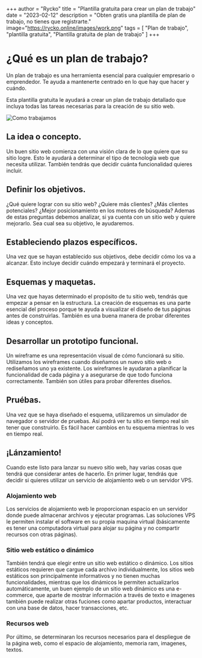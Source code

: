 +++
author = "Rycko"
title = "Plantilla gratuita para crear un plan de trabajo"
date = "2023-02-12"
description = "Obten gratis una plantilla de plan de trabajo, no tienes que registrarte."
image="https://rycko.online/images/work.png"
tags = [
    "Plan de trabajo",
    "plantilla gratuita",
		"Plantilla gratuita de plan de trabajo"
]
+++

<script async src="https://pagead2.googlesyndication.com/pagead/js/adsbygoogle.js?client=ca-pub-5337517241673026"
     crossorigin="anonymous"></script>

# ¿Qué es un plan de trabajo?

<script async src="https://pagead2.googlesyndication.com/pagead/js/adsbygoogle.js?client=ca-pub-5337517241673026"
     crossorigin="anonymous"></script>
<!-- Anuncios en el blog de Rycko -->

<ins class="adsbygoogle"
     style="display:block"
     data-ad-client="ca-pub-5337517241673026"
     data-ad-slot="5359573623"
     data-ad-format="auto"
     data-full-width-responsive="true"></ins>

<script>
     (adsbygoogle = window.adsbygoogle || []).push({});
</script>

Un plan de trabajo es una herramienta esencial para cualquier empresario o emprendedor. Te ayuda a mantenerte centrado en lo que hay que hacer y cuándo.

Esta plantilla gratuita le ayudará a crear un plan de trabajo detallado que incluya todas las tareas necesarias para la creación de su sitio web.

![Como trabajamos][def]

[def]: /images/work.png

## La idea o concepto.

Un buen sitio web comienza con una visión clara de lo que quiere que su sitio logre. Esto le ayudará a determinar el tipo de tecnología web que necesita utilizar. También tendrás que decidir cuánta funcionalidad quieres incluir.

## Definir los objetivos.

¿Qué quiere lograr con su sitio web? ¿Quiere más clientes? ¿Más clientes potenciales? ¿Mejor posicionamiento en los motores de búsqueda? Ademas de estas preguntas debemos analizar, si ya cuenta con un sitio web y quiere mejorarlo. Sea cual sea su objetivo, le ayudaremos.

## Estableciendo plazos específicos.

Una vez que se hayan establecido sus objetivos, debe decidir cómo los va a alcanzar. Esto incluye decidir cuándo empezará y terminará el proyecto.

## Esquemas y maquetas.

Una vez que hayas determinado el propósito de tu sitio web, tendrás que empezar a pensar en la estructura. La creación de esquemas es una parte esencial del proceso porque te ayuda a visualizar el diseño de tus páginas antes de construirlas. También es una buena manera de probar diferentes ideas y conceptos.

## Desarrollar un prototipo funcional.

Un wireframe es una representación visual de cómo funcionará su sitio. Utilizamos los wireframes cuando diseñamos un nuevo sitio web o rediseñamos uno ya existente. Los wireframes le ayudaran a planificar la funcionalidad de cada página y a asegurarse de que todo funciona correctamente. También son útiles para probar diferentes diseños.

## Pruébas.

Una vez que se haya diseñado el esquema, utilizaremos un simulador de navegador o servidor de pruebas. Así podrá ver tu sitio en tiempo real sin tener que construirlo. Es fácil hacer cambios en tu esquema mientras lo ves en tiempo real.

## ¡Lánzamiento!

Cuando este listo para lanzar su nuevo sitio web, hay varias cosas que tendrá que considerar antes de hacerlo. En primer lugar, tendrás que decidir si quieres utilizar un servicio de alojamiento web o un servidor VPS.

### Alojamiento web

Los servicios de alojamiento web le proporcionan espacio en un servidor donde puede almacenar archivos y ejecutar programas. Las soluciones VPS le permiten instalar el software en su propia maquina virtual (básicamente es tener una computadora virtual para alojar su página y no compartir recursos con otras páginas).

### Sitio web estático o dinámico

También tendrá que elegir entre un sitio web estático o dinámico. Los sitios estáticos requieren que cargue cada archivo individualmente, los sitios web estáticos son principalmente informativos y no tienen muchas funcionalidades, mientras que los dinámicos le permiten actualizarlos automáticamente, un buen ejemplo de un sitio web dinámico es una e-commerce, que aparte de mostrar información a través de texto e imagenes también puede realizar otras fuciones como apartar productos, interactuar con una base de datos, hacer transacciones, etc.

### Recursos web

Por último, se determinaran los recursos necesarios para el despliegue de la página web, como el espacio de alojamiento, memoria ram, imagenes, textos.
